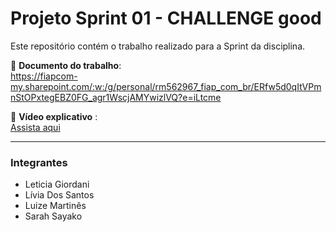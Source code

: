# Projeto Sprint 01 - CHALLENGE good 

Este repositório contém o trabalho realizado para a Sprint da disciplina.

📄 **Documento do trabalho**:  
https://fiapcom-my.sharepoint.com/:w:/g/personal/rm562967_fiap_com_br/ERfw5d0qItVPmnStOPxtegEBZ0FG_agr1WscjAMYwizlVQ?e=iLtcme

🎥 **Vídeo explicativo** :  
[Assista aqui](https://youtu.be/7xGXAkZr9i8)

---

### Integrantes
- Leticia Giordani  
- Lívia Dos Santos 
- Luize Martinês   
- Sarah Sayako
